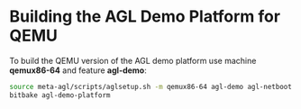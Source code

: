 # Building the AGL Demo Platform for QEMU

To build the QEMU version of the AGL demo platform use machine **qemux86-64** and feature **agl-demo**:

```bash
source meta-agl/scripts/aglsetup.sh -m qemux86-64 agl-demo agl-netboot agl-appfw-smack
bitbake agl-demo-platform
```
